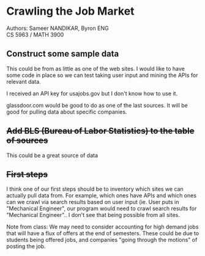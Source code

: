 # Crawling the Job Market
Authors: Sameer NANDIKAR, Byron ENG <br>
CS 5963 / MATH 3900 <br>


## Construct some sample data

This could be from as little as one of the web sites. I would like to have some code in place so we can test taking user input and mining the APIs for relevant data.

I received an API key for usajobs.gov but I don't know how to use it.

glassdoor.com would be good to do as one of the last sources. It will be good for pulling data about specific companies.

## ~~Add BLS (Bureau of Labor Statistics) to the table of sources~~

This could be a great source of data

## ~~First steps~~

I think one of our first steps should be to inventory which sites we can actually pull data from. For example, which ones have APIs and which ones can we crawl via search results based on user input (ie. User puts in "Mechanical Engineer", our program would need to crawl search results for "Mechanical Engineer".. I don't see that being possible from all sites.

Note from class: We may need to consider accounting for high demand jobs that will have a flux of offers at the end of semesters. These could be due to students being offered jobs, and companies "going through the motions" of posting the job.

